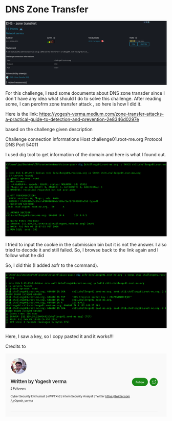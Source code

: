 # DNS Zone Transfer

![Alt text](image.png)

For this challenge, I read some documents about DNS zone transder since I don't have any idea what should I do to solve this challenge.
After reading some, I can perofrm zone transfer attack , so here is how I did it.

Here is the link: https://yogesh-verma.medium.com/zone-transfer-attacks-a-practical-guide-to-detection-and-prevention-2e8346d0297e

based on the challenge given description

Challenge connection informations
Host	challenge01.root-me.org
Protocol	DNS
Port	54011


I used dig tool to get information of the domain and here is what I found out. 

![Alt text](image-1.png)

I tried to input the cookie in the submission bin but it is not the answer. I also tried to decode it and still failed. So, I browse back to the link again and I follow what he did



So, I did this (I added axfr to the command). 

![Alt text](image-2.png)


Here, I saw a key, so I copy pasted it and it works!!!

Credits to <br>

![Alt text](image-3.png)